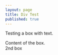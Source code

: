 ```yaml
---
layout: page
title: Div Test
published: true
---
```


Testing a box with text.

<div class="bluebox">
Content of the box.
</div>

<div class="bluebox">2nd box</div>
